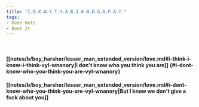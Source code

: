 ```yaml
---
title: "I.D.K.W.Y.T.Y.A.B.I.K.W.D.G.A.F.A.Y."
tags:
- Deez Nuts
- Bout It
---
```

&nbsp;
#### [[notes/b/boy_harsher/lesser_man_extended_version/love.md#i-think-i-know-i-think-vyl-wnanory|I don't know who you think you are]] {#i-dont-know-who-you-think-you-are-vyl-wnanory}
#### [[notes/b/boy_harsher/lesser_man_extended_version/love.md#i-dont-know-who-you-think-you-are-vyl-wnanory|But I know we don't give a fuck about you]]
